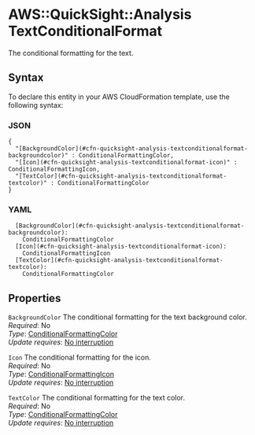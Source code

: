 # AWS::QuickSight::Analysis TextConditionalFormat<a name="aws-properties-quicksight-analysis-textconditionalformat"></a>

The conditional formatting for the text\.

## Syntax<a name="aws-properties-quicksight-analysis-textconditionalformat-syntax"></a>

To declare this entity in your AWS CloudFormation template, use the following syntax:

### JSON<a name="aws-properties-quicksight-analysis-textconditionalformat-syntax.json"></a>

```
{
  "[BackgroundColor](#cfn-quicksight-analysis-textconditionalformat-backgroundcolor)" : ConditionalFormattingColor,
  "[Icon](#cfn-quicksight-analysis-textconditionalformat-icon)" : ConditionalFormattingIcon,
  "[TextColor](#cfn-quicksight-analysis-textconditionalformat-textcolor)" : ConditionalFormattingColor
}
```

### YAML<a name="aws-properties-quicksight-analysis-textconditionalformat-syntax.yaml"></a>

```
  [BackgroundColor](#cfn-quicksight-analysis-textconditionalformat-backgroundcolor): 
    ConditionalFormattingColor
  [Icon](#cfn-quicksight-analysis-textconditionalformat-icon): 
    ConditionalFormattingIcon
  [TextColor](#cfn-quicksight-analysis-textconditionalformat-textcolor): 
    ConditionalFormattingColor
```

## Properties<a name="aws-properties-quicksight-analysis-textconditionalformat-properties"></a>

`BackgroundColor`  <a name="cfn-quicksight-analysis-textconditionalformat-backgroundcolor"></a>
The conditional formatting for the text background color\.  
*Required*: No  
*Type*: [ConditionalFormattingColor](aws-properties-quicksight-analysis-conditionalformattingcolor.md)  
*Update requires*: [No interruption](https://docs.aws.amazon.com/AWSCloudFormation/latest/UserGuide/using-cfn-updating-stacks-update-behaviors.html#update-no-interrupt)

`Icon`  <a name="cfn-quicksight-analysis-textconditionalformat-icon"></a>
The conditional formatting for the icon\.  
*Required*: No  
*Type*: [ConditionalFormattingIcon](aws-properties-quicksight-analysis-conditionalformattingicon.md)  
*Update requires*: [No interruption](https://docs.aws.amazon.com/AWSCloudFormation/latest/UserGuide/using-cfn-updating-stacks-update-behaviors.html#update-no-interrupt)

`TextColor`  <a name="cfn-quicksight-analysis-textconditionalformat-textcolor"></a>
The conditional formatting for the text color\.  
*Required*: No  
*Type*: [ConditionalFormattingColor](aws-properties-quicksight-analysis-conditionalformattingcolor.md)  
*Update requires*: [No interruption](https://docs.aws.amazon.com/AWSCloudFormation/latest/UserGuide/using-cfn-updating-stacks-update-behaviors.html#update-no-interrupt)